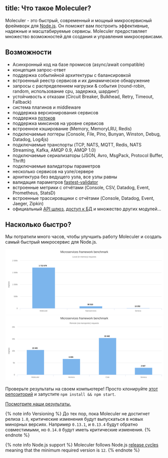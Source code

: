 title: Что такое Moleculer?
---
Moleculer - это быстрый, современный и мощный микросервисный фреймворк для [Node.js](https://nodejs.org/en/). Он поможет вам построить эффективные, надежные и масштабируемые сервисы. Moleculer предоставляет множество возможностей для создания и управления микросервисами.

## Возможности

- Асинхронный код на базе промисов (async/await compatible)
- концепция запрос-ответ
- поддержка событийной архитектуры с балансировкой
- встроенный реестр сервисов и их динамическое обнаружение
- запросы с распределением нагрузки & события (round-robin, random, использование cpu, задержка, шардинг)
- устойчивость к отказам (Circuit Breaker, Bulkhead, Retry, Timeout, Fallback)
- система плагинов и middleware
- поддержка версионирования сервисов
- поддержка [потоков](https://nodejs.org/dist/latest-v10.x/docs/api/stream.html)
- поддержка миксинов на уровне сервисов
- встроенное кэширование (Memory, MemoryLRU, Redis)
- подключаемые логгеры (Console, File, Pino, Bunyan, Winston, Debug, Datadog, Log4js)
- подключаемые транспорты (TCP, NATS, MQTT, Redis, NATS Streaming, Kafka, AMQP 0.9, AMQP 1.0)
- подключаемые сериализаторы (JSON, Avro, MsgPack, Protocol Buffer, Thrift)
- подключаемые валидаторы параметров
- несколько сервисов на узле/сервере
- архитектура без ведущего узла, все узлы равны
- валидация параметров [fastest-validator](https://github.com/icebob/fastest-validator)
- встроенные метрики с отчётами (Console, CSV, Datadog, Event, Prometheus, StatsD)
- встроенные трассировщики с отчётами (Console, Datadog, Event, Jaeger, Zipkin)
- официальный [API шлюз](https://github.com/moleculerjs/moleculer-web), [доступ к БД](https://github.com/moleculerjs/moleculer-db) и множество других модулей...

## Насколько быстро?

Мы потратили много часов, чтобы улучшить работу Moleculer и создать самый быстрый микросервис для Node.js.

[![Локальный Benchmark](assets/benchmark/benchmark_local.svg)](http://cloud.highcharts.com/show/utideti) [![Удаленный Benchmark](assets/benchmark/benchmark_remote.svg)](http://cloud.highcharts.com/show/abyfite)

Проверьте результаты на своем компьютере! Просто клонируйте [этот репозиторий](https://github.com/icebob/microservices-benchmark) и запустите `npm install && npm start`.

[Посмотрите наши результаты.](benchmark.html)

{% note info Versioning %}
До тех пор, пока Moleculer не достигнет релиза `1.0`, критические изменения будут выпускаться в новых минорных версиях. Например `0.13.1`, и `0.13.4` будут обратно совместимыми, но `0.14.0` будут иметь критические изменения.
{% endnote %}


{% note info Node.js support %}
Moleculer follows Node.js [release cycles](https://nodejs.org/en/about/releases/) meaning that the minimum required version is `12`.
{% endnote %}
